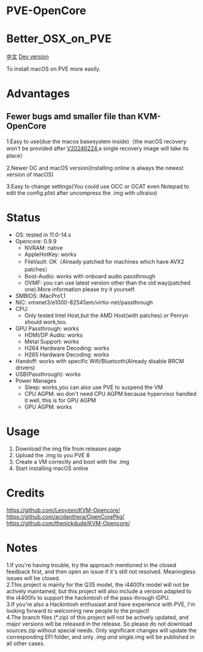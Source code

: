 # PVE-OpenCore
# Better_OSX_on_PVE
[中文](README_CN.md)
[Dev version](https://github.com/laobamac/PVE-OpenCore/tree/dev)

To install macOS on PVE more easily.

# Advantages
## Fewer bugs amd smaller file than KVM-OpenCore
1.Easy to use(due the macos basesystem inside)（the macOS recovery won't be provided after [V20240224](https://github.com/laobamac/PVE-OpenCore/releases/tag/V20240224),a single recovery image will take its place）   

2.Newer OC and macOS version(Installing online is always the newest version of macOS)   

3.Easy to change settings(You could use OCC or OCAT even Notepad to edit the config.plist after uncompress the .img with ultraiso)

# Status

* OS: tested in 11.0-14.x
* Opencore: 0.9.9
    * NVRAM: native
    * AppleHotKey: works
    * FileVault: OK（Already patched for machines which have AVX2 patches）
    * Boot-Audio: works with onboard audio passthrough
    * OVMF: you can use latest version other than the old way(patched one).More information please try it yourself.
* SMBIOS: iMacPro1,1
* NIC: vmxnet3/e1000-82545em/virtio-net/passthrough
* CPU:
    * Only tested Intel Host,but the AMD Host(with patches) or Penryn should work,too.
* GPU Passthrough: works
    * HDMI/DP Audio: works
    * Metal Support: works
    * H264 Hardware Decoding: works
    * H265 Hardware Decoding: works
* Handoff: works with specific Wifi/Bluetooth(Already disable BRCM drivers)
* USB(Passthrough): works
* Power Manages
  * Sleep: works,you can also use PVE to suspend the VM
  * CPU AGPM: wo don't need CPU AGPM because hypervisor handled it well, this is for GPU AGPM
  * GPU AGPM: works

# Usage
1. Download the img file from releases page
2. Upload the .img to you PVE 8
3. Create a VM correctly and boot with the .img
4. Start installing macOS online

# Credits
https://github.com/Leoyzen/KVM-Opencore/  
https://github.com/acidanthera/OpenCorePkg/  
https://github.com/thenickdude/KVM-Opencore/  

 # Notes
 1.If you're having trouble, try the approach mentioned in the closed feedback first, and then open an issue if it's still not resolved. Meaningless issues will be closed.</br>
 2.This project is mainly for the Q35 model, the i4400fx model will not be actively maintained, but this project will also include a version adapted to the i4400fx to support the hackintosh of the pass-through iGPU.</br>
 3.If you're also a Hackintosh enthusiast and have experience with PVE, I'm looking forward to welcoming new people to the project!</br>
 4.The branch files (*.zip) of this project will not be actively updated, and major versions will be released in the release. So please do not download sources.zip without special needs. Only significant changes will update the corresponding EFI folder, and only *.img and single*.img will be published in all other cases.

